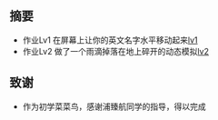 ## 摘要 ##

 - 作业Lv1  在屏幕上让你的英文名字水平移动起来[lv1](https://github.com/darkbrgo/computationalphysics_N2014301020018/blob/master/exercise_03.py)
 - 作业Lv2  做了一个雨滴掉落在地上碎开的动态模拟[lv2](https://github.com/darkbrgo/computationalphysics_N2014301020018/blob/master/kk.py)

## 致谢 ##
 - 作为初学菜菜鸟，感谢浦臻航同学的指导，得以完成

